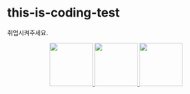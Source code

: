 # this-is-coding-test
취업시켜주세요.


<!-- ### Collaborator -->

<p align="center">
  
  <a href="https://github.com/yoon-youngjin">
  <img src="https://github.com/yoon-youngjin.png" width="100">
</a>
  
<a href="https://github.com/bong01">
  <img src="https://github.com/bong01.png" width="100">
</a>
  
<a href="https://github.com/YejinS">
  <img src="https://github.com/YejinS.png" width="100">
</a>
  
</p>
